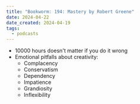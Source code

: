 ```yaml
---
title: "Bookworm: 194: Mastery by Robert Greene"
date: 2024-04-22
date_created: 2024-04-19
tags:
  - podcasts
---
```


* 10000 hours doesn't matter if you do it wrong
* Emotional pitfalls about creativity:
	* Complacency
	* Conservatism
	* Dependency
	* Impatience
	* Grandiosity
	* Inflexibility

